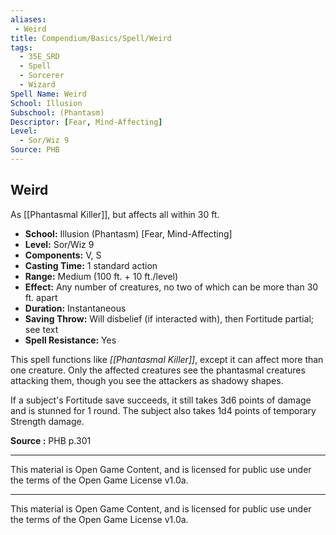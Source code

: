```yaml
---
aliases:
 - Weird
title: Compendium/Basics/Spell/Weird
tags:  
  - 35E_SRD  
  - Spell  
  - Sorcerer  
  - Wizard  
Spell Name: Weird
School: Illusion
Subschool: (Phantasm)
Descriptor: [Fear, Mind-Affecting]
Level:  
  - Sor/Wiz 9  
Source: PHB
---
```


## Weird

As [[Phantasmal Killer]], but affects all within 30 ft.

- **School:** Illusion (Phantasm) [Fear, Mind-Affecting]  
- **Level:** Sor/Wiz 9  
- **Components:** V, S  
- **Casting Time:** 1 standard action  
- **Range:** Medium (100 ft. + 10 ft./level)  
- **Effect:** Any number of creatures, no two of which can be more than 30 ft. apart  
- **Duration:** Instantaneous  
- **Saving Throw:** Will disbelief (if interacted with), then Fortitude partial; see text  
- **Spell Resistance:** Yes  

This spell functions like *[[Phantasmal Killer]]*, except it can affect more than one creature. Only the affected creatures see the phantasmal creatures attacking them, though you see the attackers as shadowy shapes.

If a subject's Fortitude save succeeds, it still takes 3d6 points of damage and is stunned for 1 round. The subject also takes 1d4 points of temporary Strength damage.



**Source :** PHB p.301

---

This material is Open Game Content, and is licensed for public use under  
the terms of the Open Game License v1.0a.

---

This material is Open Game Content, and is licensed for public use under the terms of the Open Game License v1.0a.
